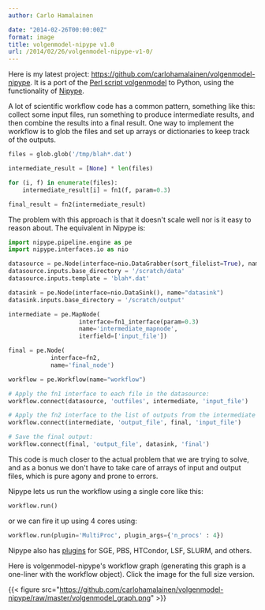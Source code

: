 ```yaml
---
author: Carlo Hamalainen

date: "2014-02-26T00:00:00Z"
format: image
title: volgenmodel-nipype v1.0
url: /2014/02/26/volgenmodel-nipype-v1-0/
---
```

Here is my latest project: <https://github.com/carlohamalainen/volgenmodel-nipype>. It is a port of the [Perl script volgenmodel](https://github.com/andrewjanke/volgenmodel) to Python, using the functionality of [Nipype](https://github.com/nipy/nipype). 

A lot of scientific workflow code has a common pattern, something like this: collect some input files, run something to produce intermediate results, and then combine the results into a final result. One way to implement the workflow is to glob the files and set up arrays or dictionaries to keep track of the outputs. 

```python
files = glob.glob('/tmp/blah*.dat')

intermediate_result = [None] * len(files)

for (i, f) in enumerate(files):
    intermediate_result[i] = fn1(f, param=0.3)

final_result = fn2(intermediate_result)
```

The problem with this approach is that it doesn't scale well nor is it easy to reason about. The equivalent in Nipype is: 

```python
import nipype.pipeline.engine as pe
import nipype.interfaces.io as nio

datasource = pe.Node(interface=nio.DataGrabber(sort_filelist=True), name='datasource_dat')
datasource.inputs.base_directory = '/scratch/data'
datasource.inputs.template = 'blah*.dat'

datasink = pe.Node(interface=nio.DataSink(), name="datasink")
datasink.inputs.base_directory = '/scratch/output'

intermediate = pe.MapNode(
                    interface=fn1_interface(param=0.3)
                    name='intermediate_mapnode',
                    iterfield=['input_file'])

final = pe.Node(
            interface=fn2,
            name='final_node')

workflow = pe.Workflow(name="workflow")

# Apply the fn1 interface to each file in the datasource:
workflow.connect(datasource, 'outfiles', intermediate, 'input_file')

# Apply the fn2 interface to the list of outputs from the intermediate map node:
workflow.connect(intermediate, 'output_file', final, 'input_file')

# Save the final output:
workflow.connect(final, 'output_file', datasink, 'final')
```

This code is much closer to the actual problem that we are trying to solve, and as a bonus we don't have to take care of arrays of input and output files, which is pure agony and prone to errors. 

Nipype lets us run the workflow using a single core like this: 

```python
workflow.run()
```

or we can fire it up using 4 cores using: 

```python
workflow.run(plugin='MultiProc', plugin_args={'n_procs' : 4})
```

Nipype also has [plugins](http://nipy.org/nipype/users/plugins.html) for SGE, PBS, HTCondor, LSF, SLURM, and others. 

Here is volgenmodel-nipype's workflow graph (generating this graph is a one-liner with the workflow object). Click the image for the full size version. 

{{< figure src="https://github.com/carlohamalainen/volgenmodel-nipype/raw/master/volgenmodel_graph.png" >}}
